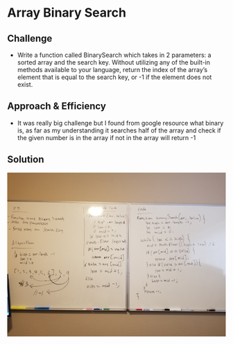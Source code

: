 # Array Binary Search



## Challenge

* Write a function called BinarySearch which takes in 2 parameters: a sorted array and the search key. Without utilizing any of the built-in methods available to your language, return the index of the array’s element that is equal to the search key, or -1 if the element does not exist.

## Approach & Efficiency

* It was really big challenge but I found from google resource what binary is, as far as my understanding it searches half of the array and check if the given number is in the array if not in the array will return -1


## Solution
![Whiteboard](./assets/array-binary-search.jpg)
